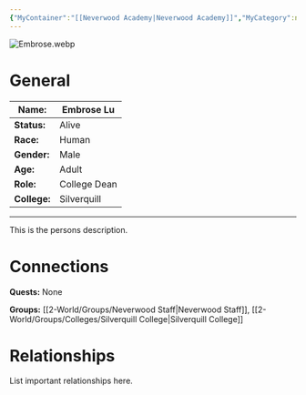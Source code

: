 ```yaml
---
{"MyContainer":"[[Neverwood Academy|Neverwood Academy]]","MyCategory":null,"image":"Embrose.webp","tags":["Category/People"],"obsidianUIMode":"preview","aliases":null,"NoteStatus":"❓","char_status":"Alive","char_race":"Human","char_gender":"Male","char_role":"College Dean","char_college":"Silverquill","char_items":null,"char_age":"Adult","parents":null,"children":null,"enemies":null,"allies":null,"siblings":null,"partner":null,"Connected_Quests":[],"Connected_Groups":["[[2-World/Groups/Neverwood Staff.md|Neverwood Staff]]","[[Silverquill College|Silverquill College]]"],"dg-publish":true,"dg-path":"World/People/Staff/Embrose Lu.md","permalink":"/world/people/staff/embrose-lu/","dgPassFrontmatter":true,"updated":"2025-10-03T12:52:00.000+01:00"}
---
```



![Embrose.webp](/img/user/z_Assets/character_art/NPCs/Staff/Embrose.webp)
# General


| Name:        | Embrose Lu   |
| ------------ | ------------ |
| **Status:**  | Alive        |
| **Race:**    | Human        |
| **Gender:**  | Male         |
| **Age:**     | Adult        |
| **Role:**    | College Dean |
| **College:** | Silverquill  |


---

This is the persons description. 


# Connections


**Quests:** None 

**Groups:** [[2-World/Groups/Neverwood Staff\|Neverwood Staff]],  [[2-World/Groups/Colleges/Silverquill College\|Silverquill College]]


# Relationships

List important relationships here. 

